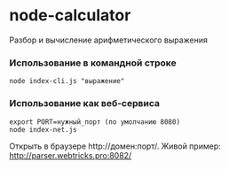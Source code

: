 node-calculator
===============

Разбор и вычисление арифметического выражения

### Использование в командной строке

```node index-cli.js "выражение"```

### Использование как веб-сервиса

```
export PORT=нужный_порт (по умолчанию 8080)
node index-net.js
```

Открыть в браузере http://домен:порт/. Живой пример: http://parser.webtricks.pro:8082/
